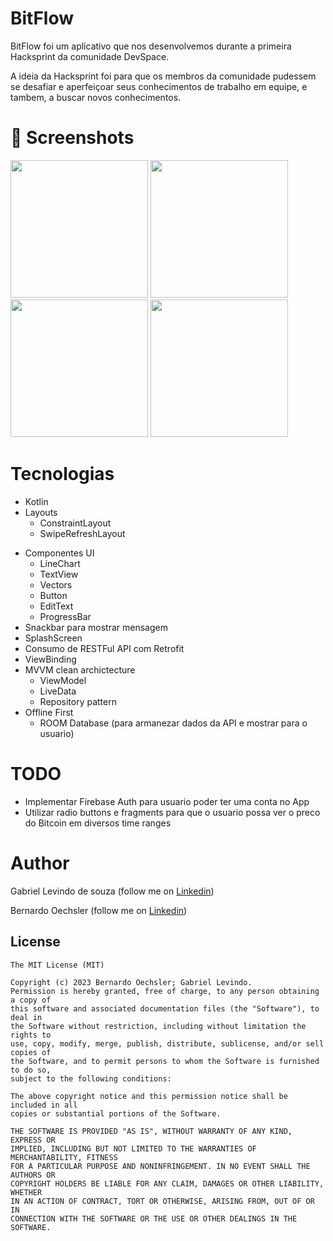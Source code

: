 # BitFlow
BitFlow foi um aplicativo que nos desenvolvemos durante a primeira Hacksprint da comunidade DevSpace.

A ideia da Hacksprint foi para que os membros da comunidade pudessem se desafiar e aperfeiçoar seus conhecimentos de trabalho em equipe, e tambem, a buscar novos conhecimentos.

# 📸 Screenshots
<!-- You can add more screenshots here if you like -->
<img src= "screenshots/splash_sreen.png" width="220"> <img src= "screenshots/login_screen.png" width="220"> <img src= "screenshots/home_screen.png" width="220"> <img src= "screenshots/conversion_screen.png" width="220">

# Tecnologias
* Kotlin
* Layouts
    * ConstraintLayout
    * SwipeRefreshLayout
- Componentes UI
    - LineChart
    - TextView
    - Vectors
    - Button
    - EditText
    - ProgressBar
- Snackbar para mostrar mensagem
- SplashScreen
- Consumo de RESTFul API com Retrofit
- ViewBinding
- MVVM clean archictecture
    - ViewModel
    - LiveData
    - Repository pattern
- Offline First
   - ROOM Database (para armanezar dados da API e mostrar para o usuario)
     
# TODO
- Implementar Firebase Auth para usuario poder ter uma conta no App
- Utilizar radio buttons e fragments para que o usuario possa ver o preco do Bitcoin em diversos time ranges

# Author
Gabriel Levindo de souza (follow me on [Linkedin](linkedin.com/in/gabrielslevindo))

Bernardo Oechsler (follow me on [Linkedin](https://www.linkedin.com/in/bernardo-oechsler-b84995194))


## License
```
The MIT License (MIT)

Copyright (c) 2023 Bernardo Oechsler; Gabriel Levindo.
Permission is hereby granted, free of charge, to any person obtaining a copy of
this software and associated documentation files (the "Software"), to deal in
the Software without restriction, including without limitation the rights to
use, copy, modify, merge, publish, distribute, sublicense, and/or sell copies of
the Software, and to permit persons to whom the Software is furnished to do so,
subject to the following conditions:

The above copyright notice and this permission notice shall be included in all
copies or substantial portions of the Software.

THE SOFTWARE IS PROVIDED "AS IS", WITHOUT WARRANTY OF ANY KIND, EXPRESS OR
IMPLIED, INCLUDING BUT NOT LIMITED TO THE WARRANTIES OF MERCHANTABILITY, FITNESS
FOR A PARTICULAR PURPOSE AND NONINFRINGEMENT. IN NO EVENT SHALL THE AUTHORS OR
COPYRIGHT HOLDERS BE LIABLE FOR ANY CLAIM, DAMAGES OR OTHER LIABILITY, WHETHER
IN AN ACTION OF CONTRACT, TORT OR OTHERWISE, ARISING FROM, OUT OF OR IN
CONNECTION WITH THE SOFTWARE OR THE USE OR OTHER DEALINGS IN THE SOFTWARE.
```
